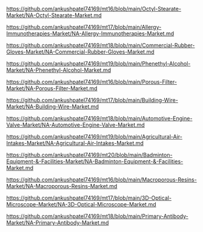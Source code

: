 <p><a href="https://github.com/ankushpatel74169/mt16/blob/main/Octyl-Stearate-Market/NA-Octyl-Stearate-Market.md">https://github.com/ankushpatel74169/mt16/blob/main/Octyl-Stearate-Market/NA-Octyl-Stearate-Market.md</a></p><p><a href="https://github.com/ankushpatel74169/mt17/blob/main/Allergy-Immunotherapies-Market/NA-Allergy-Immunotherapies-Market.md">https://github.com/ankushpatel74169/mt17/blob/main/Allergy-Immunotherapies-Market/NA-Allergy-Immunotherapies-Market.md</a></p><p><a href="https://github.com/ankushpatel74169/mt18/blob/main/Commercial-Rubber-Gloves-Market/NA-Commercial-Rubber-Gloves-Market.md">https://github.com/ankushpatel74169/mt18/blob/main/Commercial-Rubber-Gloves-Market/NA-Commercial-Rubber-Gloves-Market.md</a></p><p><a href="https://github.com/ankushpatel74169/mt19/blob/main/Phenethyl-Alcohol-Market/NA-Phenethyl-Alcohol-Market.md">https://github.com/ankushpatel74169/mt19/blob/main/Phenethyl-Alcohol-Market/NA-Phenethyl-Alcohol-Market.md</a></p><p><a href="https://github.com/ankushpatel74169/mt16/blob/main/Porous-Filter-Market/NA-Porous-Filter-Market.md">https://github.com/ankushpatel74169/mt16/blob/main/Porous-Filter-Market/NA-Porous-Filter-Market.md</a></p><p><a href="https://github.com/ankushpatel74169/mt17/blob/main/Building-Wire-Market/NA-Building-Wire-Market.md">https://github.com/ankushpatel74169/mt17/blob/main/Building-Wire-Market/NA-Building-Wire-Market.md</a></p><p><a href="https://github.com/ankushpatel74169/mt18/blob/main/Automotive-Engine-Valve-Market/NA-Automotive-Engine-Valve-Market.md">https://github.com/ankushpatel74169/mt18/blob/main/Automotive-Engine-Valve-Market/NA-Automotive-Engine-Valve-Market.md</a></p><p><a href="https://github.com/ankushpatel74169/mt19/blob/main/Agricultural-Air-Intakes-Market/NA-Agricultural-Air-Intakes-Market.md">https://github.com/ankushpatel74169/mt19/blob/main/Agricultural-Air-Intakes-Market/NA-Agricultural-Air-Intakes-Market.md</a></p><p><a href="https://github.com/ankushpatel74169/mt20/blob/main/Badminton-Equipment-&-Facilities-Market/NA-Badminton-Equipment-&-Facilities-Market.md">https://github.com/ankushpatel74169/mt20/blob/main/Badminton-Equipment-&-Facilities-Market/NA-Badminton-Equipment-&-Facilities-Market.md</a></p><p><a href="https://github.com/ankushpatel74169/mt16/blob/main/Macroporous-Resins-Market/NA-Macroporous-Resins-Market.md">https://github.com/ankushpatel74169/mt16/blob/main/Macroporous-Resins-Market/NA-Macroporous-Resins-Market.md</a></p><p><a href="https://github.com/ankushpatel74169/mt17/blob/main/3D-Optical-Microscope-Market/NA-3D-Optical-Microscope-Market.md">https://github.com/ankushpatel74169/mt17/blob/main/3D-Optical-Microscope-Market/NA-3D-Optical-Microscope-Market.md</a></p><p><a href="https://github.com/ankushpatel74169/mt18/blob/main/Primary-Antibody-Market/NA-Primary-Antibody-Market.md">https://github.com/ankushpatel74169/mt18/blob/main/Primary-Antibody-Market/NA-Primary-Antibody-Market.md</a></p>
